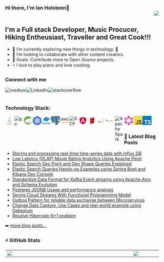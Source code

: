 ### Hi there, I'm Ian Holsteen👋 <div align = 'right'>![](https://komarev.com/ghpvc/?username=JonnyNice&color=yellow)</div>

## I'm a Full stack Developer, Music Procucer, Hiking Entheusiast, Traveller and Great Cook!!!

- 🌱 I’m currently exploring new things in technology. 🤣
- 👯 I’m looking to collaborate with other content creators.
- 🥅 Goals: Contribute more to Open Source projects.
- ⚡ I love to play piano and love cooking.

### Connect with me

[<img align="left" alt="medium" src="https://img.shields.io/badge/medium-%2312100E.svg?&style=for-the-badge&logo=medium&logoColor=white" />][blog]
[<img align="left" alt="LinkedIn" src="https://img.shields.io/badge/linkedin-%230077B5.svg?&style=for-the-badge&logo=linkedin&logoColor=white" />][linkedin]
[<img align="left" alt="stackoverflow" src="https://img.shields.io/badge/stack%20overflow-FE7A16?logo=stack-overflow&logoColor=white&style=for-the-badge" />][stackoverflow]
<br />
<br />

### Technology Stack:

[<img align="left" alt="Java" width="30px" src="https://raw.githubusercontent.com/github/explore/80688e429a7d4ef2fca1e82350fe8e3517d3494d/topics/java/java.png" />][blog]
[<img align="left" alt="go" width="30px" src="https://cdn.jsdelivr.net/npm/simple-icons@v3/icons/go.svg" />][blog]
[<img align="left" alt="Spring Boot" width="30px" src="https://raw.githubusercontent.com/github/explore/80688e429a7d4ef2fca1e82350fe8e3517d3494d/topics/spring-boot/spring-boot.png" />][blog]
[<img align="left" alt="Kubernetes" width="30px" src="https://raw.githubusercontent.com/github/explore/80688e429a7d4ef2fca1e82350fe8e3517d3494d/topics/kubernetes/kubernetes.png" />][blog]
[<img align="left" alt="Docker" width="30px" src="https://raw.githubusercontent.com/github/explore/80688e429a7d4ef2fca1e82350fe8e3517d3494d/topics/docker/docker.png" />][blog]
[<img align="left" alt="Postgresql" width="30px" src="https://raw.githubusercontent.com/github/explore/80688e429a7d4ef2fca1e82350fe8e3517d3494d/topics/postgresql/postgresql.png" />][blog]
[<img align="left" alt="AWS" width="30px" src="https://raw.githubusercontent.com/github/explore/fbceb94436312b6dacde68d122a5b9c7d11f9524/topics/aws/aws.png" />][blog]
[<img align="left" alt="GCP" width="30px" src="https://cdn.jsdelivr.net/npm/simple-icons@v3/icons/googlecloud.svg" />][blog]
[<img align="left" alt="Angular" width="30px" src="https://raw.githubusercontent.com/github/explore/80688e429a7d4ef2fca1e82350fe8e3517d3494d/topics/angular/angular.png" />][blog]
[<img align="left" alt="Scala" width="30px" src="https://raw.githubusercontent.com/github/explore/80688e429a7d4ef2fca1e82350fe8e3517d3494d/topics/scala/scala.png" />][blog]
[<img align="left" alt="Mysql" width="30px" src="https://raw.githubusercontent.com/github/explore/80688e429a7d4ef2fca1e82350fe8e3517d3494d/topics/mysql/mysql.png" />][blog]
[<img align="left" alt="MongoDB" width="30px" src="https://raw.githubusercontent.com/github/explore/80688e429a7d4ef2fca1e82350fe8e3517d3494d/topics/mongodb/mongodb.png" />][blog]
[<img align="left" alt="Apache Spark" width="30px" src="https://cdn.jsdelivr.net/npm/simple-icons@v3/icons/apachespark.svg" />][blog]
[<img align="left" alt="GraphQL" width="30px" src="https://raw.githubusercontent.com/github/explore/5c058a388828bb5fde0bcafd4bc867b5bb3f26f3/topics/graphql/graphql.png" />][blog]
[<img align="left" alt="JavaScript" width="30px" src="https://raw.githubusercontent.com/github/explore/80688e429a7d4ef2fca1e82350fe8e3517d3494d/topics/javascript/javascript.png" />][blog]
[<img align="left" alt="Typescript" width="30px" src="https://raw.githubusercontent.com/github/explore/80688e429a7d4ef2fca1e82350fe8e3517d3494d/topics/typescript/typescript.png" />][blog]

<br />
<br />

### 📕 Latest Blog Posts

<!-- BLOG-POST-LIST:START -->
- [Storing and processing real-time time-series data with Influx DB](https://blog.devgenius.io/storing-and-processing-real-time-time-series-data-with-influx-db-5ba9bb015539?source=rss-730530feb059------2)
- [Low Latency &lpar;OLAP&rpar; Movie Rating Analytics Using Apache Pinot](https://medium.com/geekculture/low-latency-olap-movie-rating-analytics-using-apache-pinot-cc3198e4e012?source=rss-730530feb059------2)
- [Elastic Search Geo Point and Geo Shape Queries Explained](https://medium.com/geekculture/elastic-search-geo-point-and-geo-shape-queries-explained-df69ec157527?source=rss-730530feb059------2)
- [Elastic Search Queries Hands-on Examples using Spring Boot and Kibana Dev Console](https://medium.com/geekculture/elastic-search-queries-hands-on-examples-fe5b2bc10c0e?source=rss-730530feb059------2)
- [Standardize Data Format for Kafka Event streams using Apache Avro and Schema Evolution](https://medium.com/nerd-for-tech/standardize-data-format-for-kafka-event-streams-using-apache-avro-and-schema-evolution-a2df6924b54c?source=rss-730530feb059------2)
- [Postgres JSONB Usage and performance analysis](https://medium.com/geekculture/postgres-jsonb-usage-and-performance-analysis-cdbd1242a018?source=rss-730530feb059------2)
- [Spring Cloud Streams With Functional Programming Model](https://medium.com/geekculture/spring-cloud-streams-with-functional-programming-model-93d49696584c?source=rss-730530feb059------2)
- [Outbox Pattern for reliable data exchange between Microservices](https://medium.com/codex/outbox-pattern-for-reliable-data-exchange-between-microservices-9c938e8158d9?source=rss-730530feb059------2)
- [Change Data Capture, Use Cases and real-world example using Debezium](https://medium.com/geekculture/change-data-capture-use-cases-and-real-world-example-using-debezium-fe4098579d49?source=rss-730530feb059------2)
- [Resolve Hibernate N+1 problem](https://medium.com/geekculture/resolve-hibernate-n-1-problem-f0e049e689ab?source=rss-730530feb059------2)
<!-- BLOG-POST-LIST:END -->

➡️ [more blog posts...](https://eresh-zealous.medium.com/)

### :zap: GitHub Stats

<center>
  <table>
    <tr>
        <td><img width="400px" align="left" src="https://github-readme-stats.ereshzealous.vercel.app/api/top-langs/?username=ereshzealous&hide=html&layout=compact&theme=buefy" /></td>
        <td><img width="495px" align="left" src="https://github-readme-stats.ereshzealous.vercel.app/api?username=ereshzealous&hide=html&layout=compact&theme=buefy"/></td>
    </tr>   
  </table>
</center>

[blog]: https://medium.com/@ianholsteen
[linkedin]: https://www.linkedin.com/in/ianholsteen
[stackoverflow]: https://stackoverflow.com/users/1873344/eresh/
